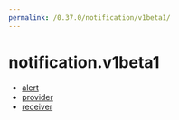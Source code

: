 ```yaml
---
permalink: /0.37.0/notification/v1beta1/
---
```


# notification.v1beta1



* [alert](alert.md)
* [provider](provider.md)
* [receiver](receiver.md)